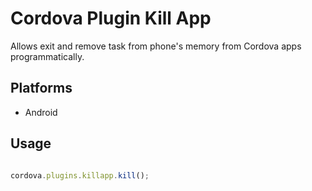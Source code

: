 
# Cordova Plugin Kill App



Allows exit and remove task from phone's memory from Cordova apps programmatically.

  

## Platforms


- Android
  

## Usage

  

```js

cordova.plugins.killapp.kill();

```
